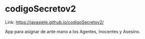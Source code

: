 # codigoSecretov2
Link: https://javasiete.github.io/codigoSecretov2/

App para asignar de ante mano a los Agentes, Inocentes y Asesino.

